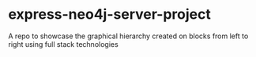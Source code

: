 # express-neo4j-server-project
A repo to showcase the graphical hierarchy created on blocks from left to right using full stack technologies
